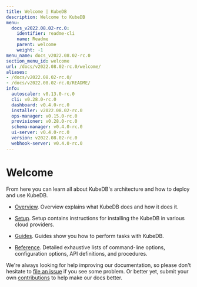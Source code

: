 ```yaml
---
title: Welcome | KubeDB
description: Welcome to KubeDB
menu:
  docs_v2022.08.02-rc.0:
    identifier: readme-cli
    name: Readme
    parent: welcome
    weight: -1
menu_name: docs_v2022.08.02-rc.0
section_menu_id: welcome
url: /docs/v2022.08.02-rc.0/welcome/
aliases:
- /docs/v2022.08.02-rc.0/
- /docs/v2022.08.02-rc.0/README/
info:
  autoscaler: v0.13.0-rc.0
  cli: v0.28.0-rc.0
  dashboard: v0.4.0-rc.0
  installer: v2022.08.02-rc.0
  ops-manager: v0.15.0-rc.0
  provisioner: v0.28.0-rc.0
  schema-manager: v0.4.0-rc.0
  ui-server: v0.4.0-rc.0
  version: v2022.08.02-rc.0
  webhook-server: v0.4.0-rc.0
---
```


# Welcome

From here you can learn all about KubeDB's architecture and how to deploy and use KubeDB.

- [Overview](/docs/v2022.08.02-rc.0/overview/). Overview explains what KubeDB does and how it does it.

- [Setup](/docs/v2022.08.02-rc.0/setup/). Setup contains instructions for installing the KubeDB in various cloud providers.

- [Guides](/docs/v2022.08.02-rc.0/guides/). Guides show you how to perform tasks with KubeDB.

- [Reference](/docs/v2022.08.02-rc.0/reference/). Detailed exhaustive lists of command-line options, configuration options, API definitions, and procedures.

We're always looking for help improving our documentation, so please don't hesitate to [file an issue](https://github.com/kubedb/project/issues/new) if you see some problem. Or better yet, submit your own [contributions](/docs/v2022.08.02-rc.0/CONTRIBUTING) to help make our docs better.
